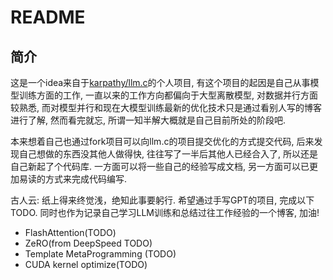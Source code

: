 # README
## 简介
这是一个idea来自于[karpathy/llm.c](https://github.com/karpathy/llm.c)的个人项目, 有这个项目的起因是自己从事模型训练方面的工作, 一直以来的工作方向都偏向于大型离散模型, 对数据并行方面较熟悉, 而对模型并行和现在大模型训练最新的优化技术只是通过看别人写的博客进行了解, 然而看完就忘, 所谓一知半解大概就是自己目前所处的阶段吧.

本来想着自己也通过fork项目可以向llm.c的项目提交优化的方式提交代码, 后来发现自己想做的东西没其他人做得快, 往往写了一半后其他人已经合入了, 所以还是自己新起了个代码库. 一方面可以将一些自己的经验写成文档, 另一方面可以已更加易读的方式来完成代码编写. 

古人云: 纸上得来终觉浅，绝知此事要躬行. 希望通过手写GPT的项目, 完成以下TODO. 同时也作为记录自己学习LLM训练和总结过往工作经验的一个博客, 加油!

-   FlashAttention(TODO)
-   ZeRO(from DeepSpeed TODO)
-   Template MetaProgramming (TODO)
-   CUDA kernel optimize(TODO)



